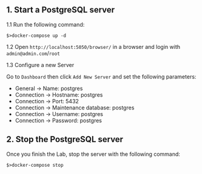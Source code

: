 ## 1. Start a PostgreSQL server

1.1 Run the following command:

```shell
$>docker-compose up -d
```

1.2 Open `http://localhost:5050/browser/` in a browser and login with `admin@admin.com`/`root`

1.3 Configure a new Server

Go to `Dashboard` then click `Add New Server` and set the following parameters:

* General -> Name: postgres
* Connection -> Hostname: postgres
* Connection -> Port: 5432
* Connection -> Maintenance database: postgres
* Connection -> Username: postgres
* Connection -> Password: postgres

## 2. Stop the PostgreSQL server

Once you finish the Lab, stop the server with the following command:

```shell
$>docker-compose stop
```
